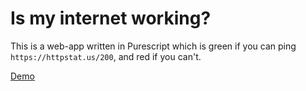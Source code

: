 # Is my internet working?

This is a web-app written in Purescript which is green if you can ping `https://httpstat.us/200`, and red if you can't.

[Demo](https://jacob-alford.github.io/is-my-internet-working/)
